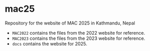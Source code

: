 # mac25

Repository for the website of MAC 2025 in Kathmandu, Nepal

* `MAC2022` contains the files from the 2022 website for reference.
* `MAC2023` contains the files from the 2023 website for reference.
* `docs` contains the website for 2025.
